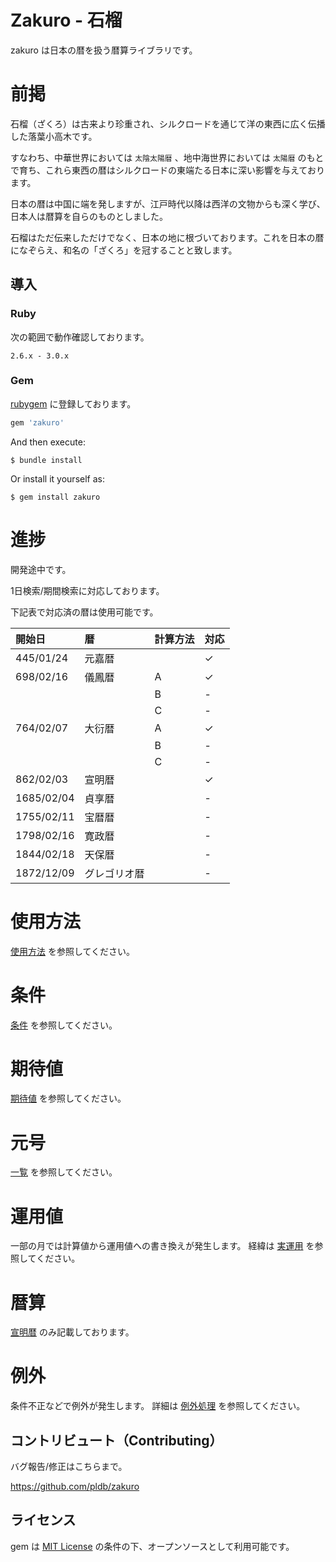 # Zakuro - 石榴
zakuro は日本の暦を扱う暦算ライブラリです。

# 前掲
石榴（ざくろ）は古来より珍重され、シルクロードを通じて洋の東西に広く伝播した落葉小高木です。

すなわち、中華世界においては `太陰太陽暦` 、地中海世界においては `太陽暦` のもとで育ち、これら東西の暦はシルクロードの東端たる日本に深い影響を与えております。

日本の暦は中国に端を発しますが、江戸時代以降は西洋の文物からも深く学び、日本人は暦算を自らのものとしました。

石榴はただ伝来しただけでなく、日本の地に根づいております。これを日本の暦になぞらえ、和名の「ざくろ」を冠することと致します。

## 導入

### Ruby

次の範囲で動作確認しております。

`2.6.x - 3.0.x`

### Gem

[rubygem](https://rubygems.org/gems/zakuro) に登録しております。

```ruby
gem 'zakuro'
```

And then execute:

    $ bundle install

Or install it yourself as:

    $ gem install zakuro

# 進捗

開発途中です。

1日検索/期間検索に対応しております。

下記表で対応済の暦は使用可能です。

|開始日|暦   |計算方法|対応|
|:----|:----|:----|:----|
|445/01/24|元嘉暦| |✓|
|698/02/16|儀鳳暦|A|✓|
| | |B|-|
| | |C|-|
|764/02/07|大衍暦|A|✓|
| | |B|-|
| | |C|-|
|862/02/03|宣明暦| |✓|
|1685/02/04|貞享暦| |-|
|1755/02/11|宝暦暦| |-|
|1798/02/16|寛政暦| |-|
|1844/02/18|天保暦| |-|
|1872/12/09|グレゴリオ暦| |-|

# 使用方法

[使用方法](./doc/usage.md) を参照してください。

# 条件

[条件](./doc/condition.md) を参照してください。

# 期待値

[期待値](./doc/expection.md) を参照してください。

# 元号

[一覧](./doc/gengou.md) を参照してください。

# 運用値

一部の月では計算値から運用値への書き換えが発生します。
経緯は [実運用](./doc/operation.md) を参照してください。

# 暦算

[宣明暦](./lib/zakuro/version/senmyou/README.md) のみ記載しております。

# 例外

条件不正などで例外が発生します。
詳細は [例外処理](./doc/error.md) を参照してください。

## コントリビュート（Contributing）

バグ報告/修正はこちらまで。

https://github.com/pldb/zakuro


## ライセンス

gem は [MIT License](https://opensource.org/licenses/MIT) の条件の下、オープンソースとして利用可能です。
